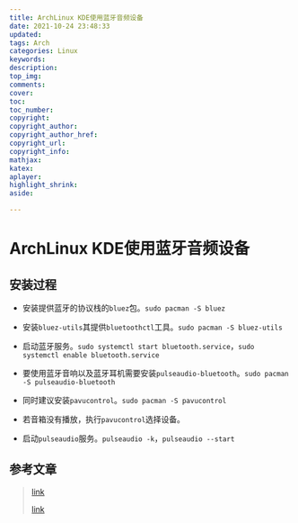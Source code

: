 ```yaml
---
title: ArchLinux KDE使用蓝牙音频设备
date: 2021-10-24 23:48:33
updated:
tags: Arch
categories: Linux
keywords: 
description:
top_img:
comments:
cover:
toc:
toc_number:
copyright:
copyright_author:
copyright_author_href:
copyright_url:
copyright_info:
mathjax:
katex:
aplayer:
highlight_shrink:
aside:

---
```


# ArchLinux KDE使用蓝牙音频设备

## 安装过程

- 安装提供蓝牙的协议栈的``bluez``包。``sudo pacman -S bluez``

- 安装``bluez-utils``其提供`bluetoothctl`工具。``sudo pacman -S bluez-utils``

- 启动蓝牙服务。``sudo systemctl start bluetooth.service``，``sudo systemctl enable bluetooth.service``

- 要使用蓝牙音响以及蓝牙耳机需要安装``pulseaudio-bluetooth``。``sudo pacman -S pulseaudio-bluetooth``

- 同时建议安装``pavucontrol``。``sudo pacman -S pavucontrol``

- 若音箱没有播放，执行`pavucontrol`选择设备。

+ 启动``pulseaudio``服务。``pulseaudio -k``，``pulseaudio --start ``

## 参考文章

> [link](https://cloud.tencent.com/developer/article/1559535)
>
> [link](https://cloud.tencent.com/developer/article/1747847)

